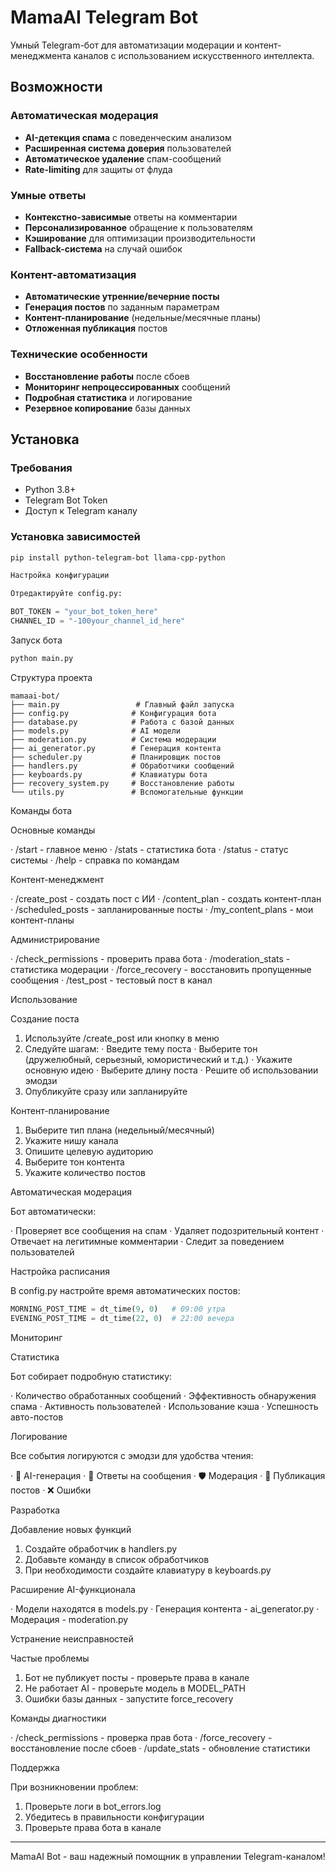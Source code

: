 # MamaAI Telegram Bot

Умный Telegram-бот для автоматизации модерации и контент-менеджмента каналов с использованием искусственного интеллекта.

## Возможности

### Автоматическая модерация
- **AI-детекция спама** с поведенческим анализом
- **Расширенная система доверия** пользователей
- **Автоматическое удаление** спам-сообщений
- **Rate-limiting** для защиты от флуда

### Умные ответы
- **Контекстно-зависимые** ответы на комментарии
- **Персонализированное** обращение к пользователям
- **Кэширование** для оптимизации производительности
- **Fallback-система** на случай ошибок

### Контент-автоматизация
- **Автоматические утренние/вечерние посты** 
- **Генерация постов** по заданным параметрам
- **Контент-планирование** (недельные/месячные планы)
- **Отложенная публикация** постов

### Технические особенности
- **Восстановление работы** после сбоев
- **Мониторинг непроцессированных** сообщений
- **Подробная статистика** и логирование
- **Резервное копирование** базы данных

## Установка

### Требования
- Python 3.8+
- Telegram Bot Token
- Доступ к Telegram каналу

### Установка зависимостей

```bash
pip install python-telegram-bot llama-cpp-python

Настройка конфигурации

Отредактируйте config.py:
```

```python
BOT_TOKEN = "your_bot_token_here"
CHANNEL_ID = "-100your_channel_id_here"
```

Запуск бота

```bash
python main.py
```

Структура проекта

```
mamaai-bot/
├── main.py                 # Главный файл запуска
├── config.py              # Конфигурация бота
├── database.py            # Работа с базой данных
├── models.py              # AI модели
├── moderation.py          # Система модерации
├── ai_generator.py        # Генерация контента
├── scheduler.py           # Планировщик постов
├── handlers.py            # Обработчики сообщений
├── keyboards.py           # Клавиатуры бота
├── recovery_system.py     # Восстановление работы
└── utils.py               # Вспомогательные функции
```

Команды бота

Основные команды

· /start - главное меню
· /stats - статистика бота
· /status - статус системы
· /help - справка по командам

Контент-менеджмент

· /create_post - создать пост с ИИ
· /content_plan - создать контент-план
· /scheduled_posts - запланированные посты
· /my_content_plans - мои контент-планы

Администрирование

· /check_permissions - проверить права бота
· /moderation_stats - статистика модерации
· /force_recovery - восстановить пропущенные сообщения
· /test_post - тестовый пост в канал

Использование

Создание поста

1. Используйте /create_post или кнопку в меню
2. Следуйте шагам:
   · Введите тему поста
   · Выберите тон (дружелюбный, серьезный, юмористический и т.д.)
   · Укажите основную идею
   · Выберите длину поста
   · Решите об использовании эмодзи
3. Опубликуйте сразу или запланируйте

Контент-планирование

1. Выберите тип плана (недельный/месячный)
2. Укажите нишу канала
3. Опишите целевую аудиторию
4. Выберите тон контента
5. Укажите количество постов

Автоматическая модерация

Бот автоматически:

· Проверяет все сообщения на спам
· Удаляет подозрительный контент
· Отвечает на легитимные комментарии
· Следит за поведением пользователей

Настройка расписания

В config.py настройте время автоматических постов:

```python
MORNING_POST_TIME = dt_time(9, 0)   # 09:00 утра
EVENING_POST_TIME = dt_time(22, 0)  # 22:00 вечера
```

Мониторинг

Статистика

Бот собирает подробную статистику:

· Количество обработанных сообщений
· Эффективность обнаружения спама
· Активность пользователей
· Использование кэша
· Успешность авто-постов

Логирование

Все события логируются с эмодзи для удобства чтения:

· 🤖 AI-генерация
· 💬 Ответы на сообщения
· 🛡️ Модерация
· 📢 Публикация постов
· ❌ Ошибки

Разработка

Добавление новых функций

1. Создайте обработчик в handlers.py
2. Добавьте команду в список обработчиков
3. При необходимости создайте клавиатуру в keyboards.py

Расширение AI-функционала

· Модели находятся в models.py
· Генерация контента - ai_generator.py
· Модерация - moderation.py

Устранение неисправностей

Частые проблемы

1. Бот не публикует посты - проверьте права в канале
2. Не работает AI - проверьте модель в MODEL_PATH
3. Ошибки базы данных - запустите force_recovery

Команды диагностики

· /check_permissions - проверка прав бота
· /force_recovery - восстановление после сбоев
· /update_stats - обновление статистики

Поддержка

При возникновении проблем:

1. Проверьте логи в bot_errors.log
2. Убедитесь в правильности конфигурации
3. Проверьте права бота в канале

---

MamaAI Bot - ваш надежный помощник в управлении Telegram-каналом!

```
